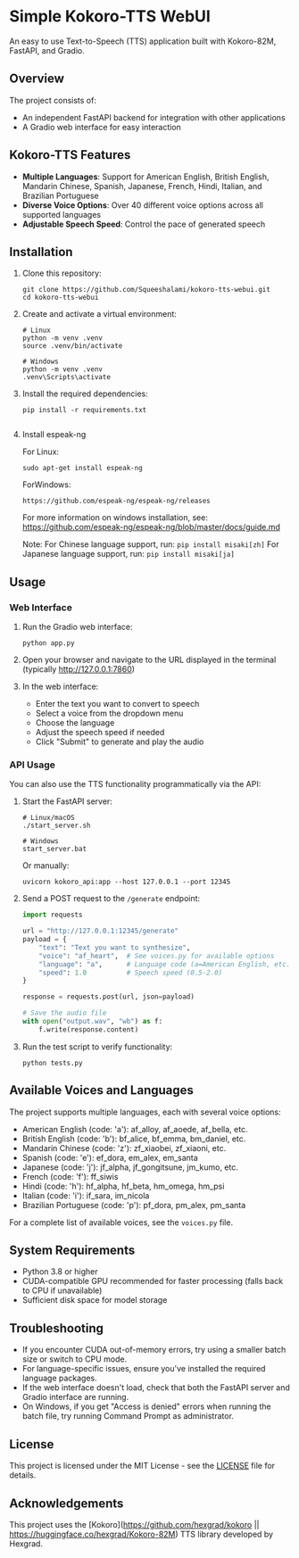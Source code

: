 # Simple Kokoro-TTS WebUI

An easy to use Text-to-Speech (TTS) application built with Kokoro-82M, FastAPI, and Gradio.

## Overview

The project consists of:

- An independent FastAPI backend for integration with other applications
- A Gradio web interface for easy interaction

## Kokoro-TTS Features

- **Multiple Languages**: Support for American English, British English, Mandarin Chinese, Spanish, Japanese,    French, Hindi, Italian, and Brazilian Portuguese
- **Diverse Voice Options**: Over 40 different voice options across all supported languages
- **Adjustable Speech Speed**: Control the pace of generated speech

## Installation

1. Clone this repository:
   ```
   git clone https://github.com/Squeeshalami/kokoro-tts-webui.git
   cd kokoro-tts-webui
   ```

2. Create and activate a virtual environment:
   ```
   # Linux
   python -m venv .venv
   source .venv/bin/activate
   
   # Windows
   python -m venv .venv
   .venv\Scripts\activate
   ```

3. Install the required dependencies:
   ```
   pip install -r requirements.txt


4. Install espeak-ng 
   
   For Linux:
   ```
   sudo apt-get install espeak-ng
   ```

   ForWindows:
   ```
   https://github.com/espeak-ng/espeak-ng/releases
   ```
   For more information on windows installation, see:
   https://github.com/espeak-ng/espeak-ng/blob/master/docs/guide.md

   Note: For Chinese language support, run: `pip install misaki[zh]`
   For Japanese language support, run: `pip install misaki[ja]`

## Usage

### Web Interface

1. Run the Gradio web interface:
   ```
   python app.py
   ```

2. Open your browser and navigate to the URL displayed in the terminal (typically http://127.0.0.1:7860)

3. In the web interface:
   - Enter the text you want to convert to speech
   - Select a voice from the dropdown menu
   - Choose the language
   - Adjust the speech speed if needed
   - Click "Submit" to generate and play the audio

### API Usage

You can also use the TTS functionality programmatically via the API:

1. Start the FastAPI server:
   ```
   # Linux/macOS
   ./start_server.sh
   
   # Windows
   start_server.bat
   ```
   
   Or manually:
   ```
   uvicorn kokoro_api:app --host 127.0.0.1 --port 12345
   ```

2. Send a POST request to the `/generate` endpoint:
   ```python
   import requests

   url = "http://127.0.0.1:12345/generate"
   payload = {
       "text": "Text you want to synthesize",
       "voice": "af_heart",  # See voices.py for available options
       "language": "a",      # Language code (a=American English, etc.)
       "speed": 1.0          # Speech speed (0.5-2.0)
   }

   response = requests.post(url, json=payload)
   
   # Save the audio file
   with open("output.wav", "wb") as f:
       f.write(response.content)
   ```

3. Run the test script to verify functionality:
   ```
   python tests.py
   ```

## Available Voices and Languages

The project supports multiple languages, each with several voice options:

- American English (code: 'a'): af_alloy, af_aoede, af_bella, etc.
- British English (code: 'b'): bf_alice, bf_emma, bm_daniel, etc.
- Mandarin Chinese (code: 'z'): zf_xiaobei, zf_xiaoni, etc.
- Spanish (code: 'e'): ef_dora, em_alex, em_santa
- Japanese (code: 'j'): jf_alpha, jf_gongitsune, jm_kumo, etc.
- French (code: 'f'): ff_siwis
- Hindi (code: 'h'): hf_alpha, hf_beta, hm_omega, hm_psi
- Italian (code: 'i'): if_sara, im_nicola
- Brazilian Portuguese (code: 'p'): pf_dora, pm_alex, pm_santa

For a complete list of available voices, see the `voices.py` file.

## System Requirements

- Python 3.8 or higher
- CUDA-compatible GPU recommended for faster processing (falls back to CPU if unavailable)
- Sufficient disk space for model storage

## Troubleshooting

- If you encounter CUDA out-of-memory errors, try using a smaller batch size or switch to CPU mode.
- For language-specific issues, ensure you've installed the required language packages.
- If the web interface doesn't load, check that both the FastAPI server and Gradio interface are running.
- On Windows, if you get "Access is denied" errors when running the batch file, try running Command Prompt as administrator.

## License

This project is licensed under the MIT License - see the [LICENSE](LICENSE) file for details.

## Acknowledgements

This project uses the [Kokoro](https://github.com/hexgrad/kokoro || https://huggingface.co/hexgrad/Kokoro-82M) TTS library developed by Hexgrad. 
